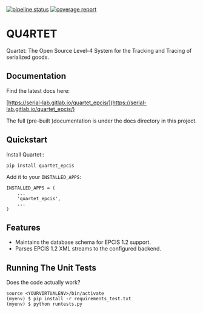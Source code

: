 [![pipeline status](https://gitlab.com/serial-lab/quartet_epcis/badges/master/pipeline.svg)](https://gitlab.com/serial-lab/quartet_epcis/commits/master)
[![coverage report](https://gitlab.com/serial-lab/quartet_epcis/badges/master/coverage.svg)](https://gitlab.com/serial-lab/quartet/commits/master)

# QU4RTET

Quartet: The Open Source Level-4 System for the Tracking and Tracing of
serialized goods.

## Documentation

Find the latest docs here:

[https://serial-lab.gitlab.io/quartet_epcis/](https://serial-lab.gitlab.io/quartet_epcis/)


The full (pre-built )documentation is under the docs directory in this project.

## Quickstart


Install Quartet::

    pip install quartet_epcis

Add it to your `INSTALLED_APPS`:


    INSTALLED_APPS = (
        ...
        'quartet_epcis',
        ...
    )


## Features

* Maintains the database schema for EPCIS 1.2 support.
* Parses EPCIS 1.2 XML streams to the configured backend.

## Running The Unit Tests

Does the code actually work?


    source <YOURVIRTUALENV>/bin/activate
    (myenv) $ pip install -r requirements_test.txt
    (myenv) $ python runtests.py

